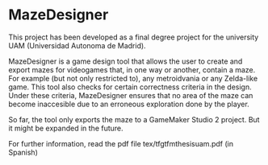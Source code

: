 # MazeDesigner

This project has been developed as a final degree project for the university UAM (Universidad Autonoma de Madrid).

MazeDesigner is a game design tool that allows the user to create and export mazes for videogames that, in one way or another,
contain a maze. For example (but not only restricted to), any metroidvania or any Zelda-like game.
This tool also checks for certain correctness criteria in the design. Under these criteria, MazeDesigner ensures that no area of the
maze can become inaccesible due to an erroneous exploration done by the player.

So far, the tool only exports the maze to a GameMaker Studio 2 project. But it might be expanded in the future.

For further information, read the pdf file tex/tfgtfmthesisuam.pdf (in Spanish)
